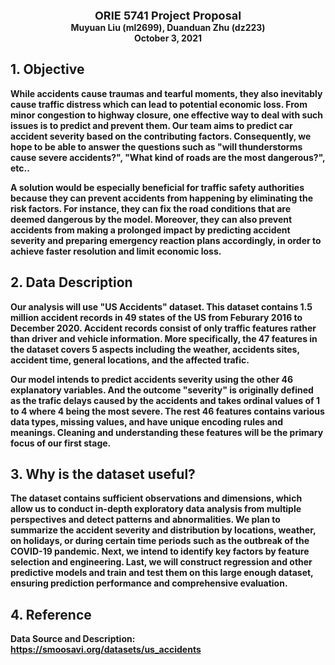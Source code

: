 <p style="text-align: center;"><font size = 4.5><b>ORIE 5741 Project Proposal</font> <br>Muyuan Liu (ml2699), Duanduan Zhu (dz223)<br>October 3, 2021</p>

## 1. Objective

While accidents cause traumas and tearful moments, they also inevitably cause traffic distress which can lead to potential economic loss. From minor congestion to highway closure, one effective way to deal with such issues is to predict and prevent them. Our team aims to <b>predict car accident severity based on the contributing factors</b>. Consequently, we hope to be able to answer the questions such as "will thunderstorms cause severe accidents?", "What kind of roads are the most dangerous?", etc.. <p>A solution would be especially beneficial for traffic safety authorities because they can prevent accidents from happening by eliminating the risk factors. For instance, they can fix the road conditions that are deemed dangerous by the model. Moreover, they can also prevent accidents from making a prolonged impact by predicting accident severity and preparing emergency reaction plans accordingly, in order to achieve faster resolution and limit economic loss.

## 2. Data Description

Our analysis will use "US Accidents" dataset. This dataset contains 1.5 million accident records in 49 states of the US from Feburary 2016 to December 2020. Accident records consist of only traffic features rather than driver and vehicle information. More specifically, the 47 features in the dataset covers 5 aspects including the weather, accidents sites, accident time, general locations, and the affected trafic. <p>Our model intends to predict accidents severity using the other 46 explanatory variables. And the outcome "severity" is originally defined as the trafic delays caused by the accidents and takes ordinal values of 1 to 4 where 4 being the most severe. The rest 46 features contains various data types, missing values, and have unique encoding rules and meanings. Cleaning and understanding these features will be the primary focus of our first stage.

## 3. Why is the dataset useful?

The dataset contains sufficient observations and dimensions, which allow us to conduct in-depth exploratory data analysis from multiple perspectives and detect patterns and abnormalities. We plan to summarize the accident severity and distribution by locations, weather, on holidays, or during certain time periods such as the outbreak of the COVID-19 pandemic. Next, we intend to identify key factors by feature selection and engineering. Last, we will construct regression and other predictive models and train and test them on this large enough dataset, ensuring prediction performance and comprehensive evaluation.

## 4. Reference

Data Source and Description: https://smoosavi.org/datasets/us_accidents

